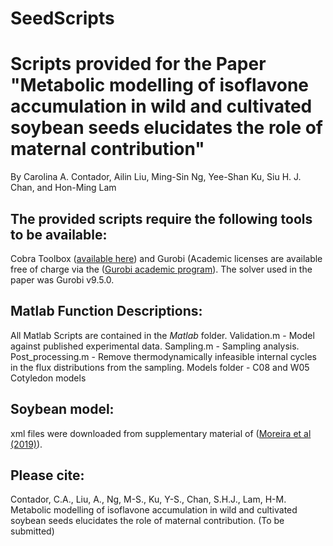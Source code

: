 # SeedScripts
# Scripts provided for the Paper "Metabolic modelling of isoflavone accumulation in wild and cultivated soybean seeds elucidates the role of maternal contribution"
By Carolina A. Contador, Ailin Liu, Ming-Sin Ng, Yee-Shan Ku, Siu H. J. Chan, and Hon-Ming Lam 

## The provided scripts require the following tools to be available:

Cobra Toolbox ([available here](https://github.com/opencobra/cobratoolbox)) and Gurobi (Academic licenses are available free of charge via the ([Gurobi academic program](https://www.gurobi.com/academia/academic-program-and-licenses/)). The solver used in the paper was Gurobi v9.5.0.  


## Matlab Function Descriptions:
All Matlab Scripts are contained in the *Matlab* folder.
Validation.m - Model against published experimental data.
Sampling.m - Sampling analysis.
Post_processing.m - Remove thermodynamically infeasible internal cycles in the flux distributions from the sampling.
Models folder - C08 and W05 Cotyledon models


## Soybean model:
xml files were downloaded from supplementary material of ([Moreira et al (2019)](https://doi.org/10.1104/pp.19.00122)).

## Please cite:
Contador, C.A., Liu, A., Ng, M-S., Ku, Y-S., Chan, S.H.J., Lam, H-M. Metabolic modelling of isoflavone accumulation in wild and cultivated soybean seeds elucidates the role of maternal contribution. (To be submitted)

